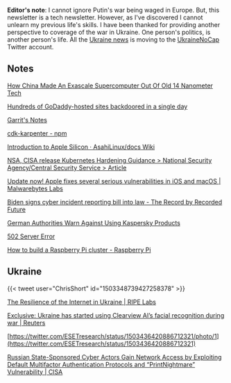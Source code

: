 **Editor's note**: I cannot ignore Putin's war being waged in Europe. But, this newsletter is a tech newsletter. However, as I've discovered I cannot unlearn my previous life's skills. I have been thanked for providing another perspective to coverage of the war in Ukraine. One person's politics, is another person's life. All the [Ukraine news](#ukraine) is moving to the [UkraineNoCap](https://twitter.com/ukrainenocap) Twitter account.

## Notes

[How China Made An Exascale Supercomputer Out Of Old 14 Nanometer Tech](https://www.nextplatform.com/2022/03/11/pondering-the-cpu-inside-chinas-sunway-oceanlight-supercomputer/)

[Hundreds of GoDaddy-hosted sites backdoored in a single day](https://www.bleepingcomputer.com/news/security/hundreds-of-godaddy-hosted-sites-backdoored-in-a-single-day/)

[Garrit's Notes](https://garrit.xyz/posts/2022-03-18-fix-traefik-proxy-issues)

[cdk-karpenter - npm](https://www.npmjs.com/package/cdk-karpenter)

[Introduction to Apple Silicon · AsahiLinux/docs Wiki](https://github.com/AsahiLinux/docs/wiki/Introduction-to-Apple-Silicon)

[NSA, CISA release Kubernetes Hardening Guidance > National Security Agency/Central Security Service > Article](https://www.nsa.gov/Press-Room/News-Highlights/Article/Article/2716980/nsa-cisa-release-kubernetes-hardening-guidance/)

[Update now! Apple fixes several serious vulnerabilities in iOS and macOS | Malwarebytes Labs](https://blog.malwarebytes.com/exploits-and-vulnerabilities/2022/03/update-now-apple-fixes-several-serious-vulnerabilities-in-ios-macos-and-ipados/)

[Biden signs cyber incident reporting bill into law - The Record by Recorded Future](https://therecord.media/biden-signs-cyber-incident-reporting-bill-into-law/)

[German Authorities Warn Against Using Kaspersky Products](https://www.hackread.com/german-authorities-warn-against-using-kaspersky/)

[502 Server Error](https://engineering.atspotify.com/2022/03/why-we-switched-our-data-orchestration-service/)

[How to build a Raspberry Pi cluster - Raspberry Pi](https://www.raspberrypi.com/tutorials/cluster-raspberry-pi-tutorial/)

## Ukraine

{{< tweet user="ChrisShort" id="1503348739427258378" >}}

[The Resilience of the Internet in Ukraine | RIPE Labs](https://labs.ripe.net/author/emileaben/the-resilience-of-the-internet-in-ukraine/)

[Exclusive: Ukraine has started using Clearview AI’s facial recognition during war | Reuters](https://www.reuters.com/technology/exclusive-ukraine-has-started-using-clearview-ais-facial-recognition-during-war-2022-03-13/)

[https://twitter.com/ESETresearch/status/1503436420886712321/photo/1](https://twitter.com/ESETresearch/status/1503436420886712321)

[Russian State-Sponsored Cyber Actors Gain Network Access by Exploiting Default Multifactor Authentication Protocols and “PrintNightmare” Vulnerability | CISA](https://www.cisa.gov/uscert/ncas/alerts/aa22-074a)